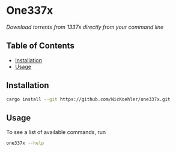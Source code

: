 # One337x

_Download torrents from 1337x directly from your command line_

## Table of Contents

- [Installation](#installation)
- [Usage](#usage)

## Installation

```sh
cargo install --git https://github.com/NicKoehler/one337x.git
```

## Usage

To see a list of available commands, run

```sh
one337x --help
```
